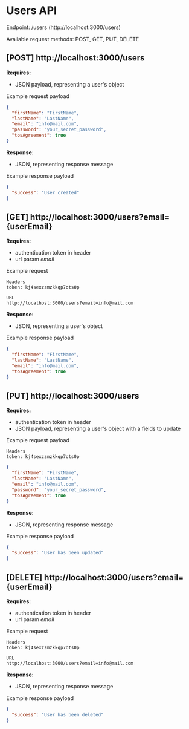 # Users API

Endpoint: /users (http://localhost:3000/users)

Available request methods: POST, GET, PUT, DELETE

## [POST] http://localhost:3000/users

**Requires:**

- JSON payload, representing a user's object

Example request payload

```json
{
  "firstName": "FirstName",
  "lastName": "LastName",
  "email": "info@mail.com",
  "password": "your_secret_password",
  "tosAgreement": true
}
```

**Response:**

- JSON, representing response message

Example response payload

```json
{
  "success": "User created"
}
```

## [GET] http://localhost:3000/users?email={userEmail}

**Requires:**

- authentication token in header
- url param _email_

Example request

```
Headers
token: kj4sexzzmzkkqp7ots0p

URL
http://localhost:3000/users?email=info@mail.com
```

**Response:**

- JSON, representing a user's object

Example response payload

```json
{
  "firstName": "FirstName",
  "lastName": "LastName",
  "email": "info@mail.com",
  "tosAgreement": true
}
```

## [PUT] http://localhost:3000/users

**Requires:**

- authentication token in header
- JSON payload, representing a user's object with a fields to update

Example request payload

```
Headers
token: kj4sexzzmzkkqp7ots0p
```

```json
{
  "firstName": "FirstName",
  "lastName": "LastName",
  "email": "info@mail.com",
  "password": "your_secret_password",
  "tosAgreement": true
}
```

**Response:**

- JSON, representing response message

Example response payload

```json
{
  "success": "User has been updated"
}
```

## [DELETE] http://localhost:3000/users?email={userEmail}

**Requires:**

- authentication token in header
- url param _email_

Example request

```
Headers
token: kj4sexzzmzkkqp7ots0p

URL
http://localhost:3000/users?email=info@mail.com
```

**Response:**

- JSON, representing response message

Example response payload

```json
{
  "success": "User has been deleted"
}
```
